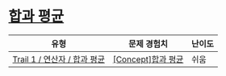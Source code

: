 # [합과 평균](https://www.codetree.ai/trails/complete/curated-cards/intro-sum-and-avg)

|유형|문제 경험치|난이도|
|---|---|---|
|[Trail 1 / 연산자 / 합과 평균](https://www.codetree.ai/trail-info/novice-low/)|[[Concept]합과 평균](https://www.codetree.ai/trails/complete/curated-cards/intro-sum-and-avg/)|쉬움|

